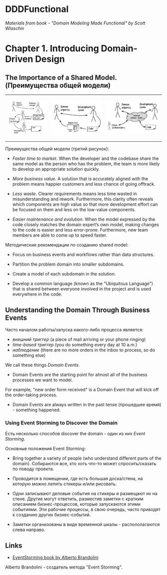 # DDDFunctional

*Materials from book - "Domain Modeling Made Functional" by Scott Wlaschin*

# Chapter 1. Introducing Domain-Driven Design

## The Importance of a Shared Model. (Преимущества общей модели)

<table>
<tr>
<td>

![Shared model version 1](images/ch01_shared_model_1.jpg)

</td>
<td>

![Shared model version 2](images/ch01_shared_model_2.jpg)

</td>
<td>

![Shared model version 3](images/ch01_shared_model_3.jpg)

</td>
</table>

Преимущества общей модели (третий рисунок):

* *Faster time to market*. When the developer and the codebase share the
same model as the person who has the problem, the team is more likely
to develop an appropriate solution quickly.

* *More business value*. A solution that is accurately aligned with the problem
means happier customers and less chance of going offtrack.

* *Less waste*. Clearer requirements means less time wasted in misunderstanding
and rework. Furthermore, this clarity often reveals which components are high
value so that more development effort can be focused on them and less on the
low-value components.

* *Easier maintenance and evolution*. When the model expressed by the code
closely matches the domain expert’s own model, making changes to the
code is easier and less error-prone. Furthermore, new team members are
able to come up to speed faster.

Методические рекомендации по созданию shared model:

* Focus on business events and workflows rather than data structures.

* Partition the problem domain into smaller subdomains.

* Create a model of each subdomain in the solution.

* Develop a common language (known as the "Ubiquitous Language") that
is shared between everyone involved in the project and is used everywhere
in the code.

## Understanding the Domain Through Business Events

Часто началом работы/запуска какого-либо процесса является:

* *внешний триггер* (a piece of mail arriving or your phone ringing)
* *time-based триггер* (you do something every day at 10 a.m.)
* *наблюдение* (there are no more orders in the inbox to process, so do something else)

We call these things *Domain Events*.

* Domain Events are the starting point for almost all of the business processes we want to model.

For example, "new order form received" is a Domain Event that will kick off the
order-taking process.

* Domain Events are always written in the past tense (прошедшее время) - something happened.

### Using Event Storming to Discover the Domain

Есть несколько способов discover the domain - один из них *Event Storming*.

Основные положения Event Storming:

* Bring together a variety of people (who understand different parts of the domain).
Собираются все, кто хоть что-то может спросить/сказать по поводу проекта.

* Проводится в помещении, где есть большая доска/стена, на которую можно лепить стикеры и/или
рисовать.

* Одни записывают деловые события на стикеры и размещают их на стене. Другие могут ответить,
разместив заметки с кратким описанием бизнес-процессов, которые запускаются этими событиями.
Эти рабочие процессы, в свою очередь, часто приводят к созданию других бизнес-событий.

* Заметки организованы в виде временной шкалы - распололагаются слева направо.

## Links

* [EventStorming book by Alberto Brandolini](http://eventstorming.com)

Alberto Brandolini - создатель метода "Event Storming".
